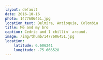 ```yaml
---
layout: default
date: 2016-10-16
photo: 1477606451.jpg
location_text: Belmira, Antioquia, Colombia
title: Me and my bro
caption: Cedric and I chillin' around.
image: /img/thumb/1477606451.jpg
location:
    latitude: 6.606241
    longitude: -75.666528
---
```

